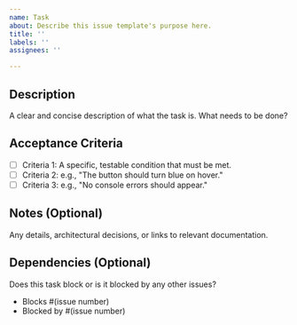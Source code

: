 ```yaml
---
name: Task
about: Describe this issue template's purpose here.
title: ''
labels: ''
assignees: ''

---
```


## Description

A clear and concise description of what the task is. What needs to be done?

## Acceptance Criteria

- [ ] Criteria 1: A specific, testable condition that must be met.
- [ ] Criteria 2: e.g., "The button should turn blue on hover."
- [ ] Criteria 3: e.g., "No console errors should appear."

## Notes (Optional)

Any details, architectural decisions, or links to relevant documentation.

## Dependencies (Optional)

Does this task block or is it blocked by any other issues?

- Blocks #(issue number)
- Blocked by #(issue number)
